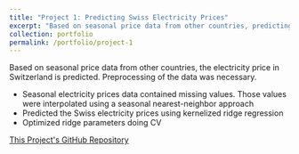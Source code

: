 ```yaml
---
title: "Project 1: Predicting Swiss Electricity Prices"
excerpt: "Based on seasonal price data from other countries, predicting the electricity price in Switzerland - including preprocessing of the data"
collection: portfolio
permalink: /portfolio/project-1
---
```

Based on seasonal price data from other countries, the electricity price in Switzerland is predicted.
Preprocessing of the data was necessary.

* Seasonal electricity prices data contained missing values. Those values were interpolated using a seasonal nearest-neighbor approach
* Predicted the Swiss electricity prices using kernelized ridge regression
* Optimized ridge parameters doing CV

[This Project's GitHub Repository]()
